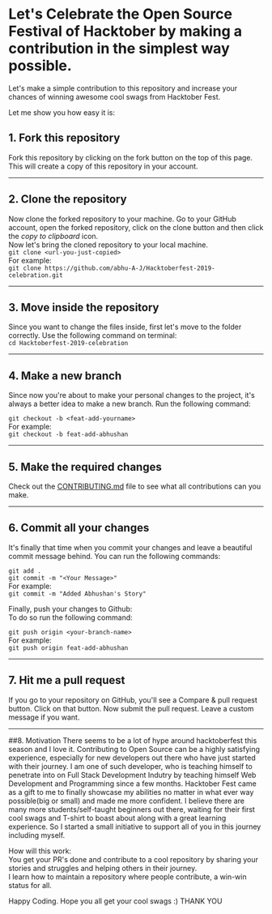 
# Let's Celebrate the Open Source Festival of Hacktober by making a contribution in the simplest way possible.

Let's make a simple contribution to this repository and increase your chances of winning awesome cool swags from Hacktober Fest.

Let me show you how easy it is:

## 1. Fork this repository

Fork this repository by clicking on the fork button on the top of this page.
This will create a copy of this repository in your account.

------

## 2. Clone the repository

Now clone the forked repository to your machine. Go to your GitHub account, open the forked repository, click on the clone button and then click the *copy to clipboard* icon.  
Now let's bring the cloned repository to your local machine.  
``` git clone <url-you-just-copied> ```  
For example:  
``` git clone https://github.com/abhu-A-J/Hacktoberfest-2019-celebration.git ```

------

## 3. Move inside the repository 
Since you want to change the files inside, first let's move to the folder correctly. Use the following command on terminal:  
``` cd Hacktoberfest-2019-celebration ```

------


## 4. Make a new branch 
Since now you're about to make your personal changes to the project, it's always a better idea to make a new branch. Run the following command:  

``` git checkout -b <feat-add-yourname> ```  
For example:  
``` git checkout -b feat-add-abhushan ```

-----

## 5. Make the required changes
Check out the [CONTRIBUTING.md](/CONTRIBUTING.md) file to see what all contributions can you make. 


----

## 6. Commit all your changes
It's finally that time when you commit your changes and leave a beautiful commit message behind. You can run the following commands:

``` git add . ```    
``` git commit -m "<Your Message>" ```  
For example:  
``` git commit -m "Added Abhushan's Story" ```  

Finally, push your changes to Github:  
To do so run the following command:

``` git push origin <your-branch-name> ```  
For example:  
``` git push origin feat-add-abhushan ```

-----

## 7. Hit me a pull request

If you go to your repository on GitHub, you'll see a Compare & pull request button. Click on that button.
Now submit the pull request. Leave a custom message if you want.

-----

##8. Motivation
There seems to be a lot of hype around hacktoberfest this season and I love it. Contributing to Open Source can be a highly satisfying experience, especially for new developers out there who have just started with their journey. I am one of such developer, who is teaching himself to penetrate into  on Full Stack Development Indutry by teaching himself Web Development and Programming since a few months. Hacktober Fest came as a gift  to me to finally showcase my abilities no matter in what ever way possible(big or small) and made me more confident.
I believe there are many more students/self-taught beginners out there, waiting for their first cool swags and T-shirt to boast about along with a great learning experience. So I started a small initiative to support all of you in this journey including myself.  

How will this work:  
You get your PR's done and contribute to a cool repository by sharing your stories and struggles and helping others in their journey.  
I learn how to maintain a repository where people contribute, a win-win status for all.

Happy Coding. Hope you all get your cool swags :) 
THANK YOU
